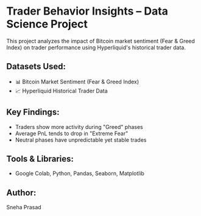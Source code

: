 # Trader Behavior Insights – Data Science Project

This project analyzes the impact of Bitcoin market sentiment (Fear & Greed Index) on trader performance using Hyperliquid's historical trader data.

## Datasets Used:
- 📊 Bitcoin Market Sentiment (Fear & Greed Index)
- 📈 Hyperliquid Historical Trader Data

## Key Findings:
- Traders show more activity during "Greed" phases
- Average PnL tends to drop in "Extreme Fear"
- Neutral phases have unpredictable yet stable trades

## Tools & Libraries:
- Google Colab, Python, Pandas, Seaborn, Matplotlib

## Author:
Sneha Prasad

